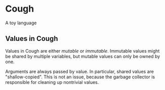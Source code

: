 # Cough

A toy language

## Values in Cough

Values in Cough are either *mutable* or *immutable*. Immutable values might be shared by multiple variables, but mutable values can only be owned by one.

Arguments are always passed by value. In particular, shared values are "shallow-copied". This is not an issue, because the garbage collector is responsible for cleaning up nontrivial values.
